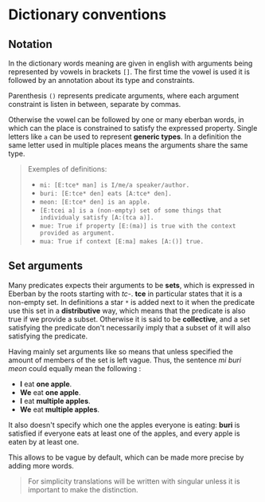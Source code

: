 # Dictionary conventions

## Notation

In the dictionary words meaning are given in english with arguments being
represented by vowels in brackets `[]`. The first time the vowel is used it is
followed by an annotation about its type and constraints.

Parenthesis `()` represents predicate arguments, where each argument constraint
is listen in between, separate by commas.

Otherwise the vowel can be followed by one or many eberban words, in which can
the place is constrained to satisfy the expressed property. Single letters like
`a` can be used to represent __generic types__. In a definition the same letter
used in multiple places means the arguments share the same type.

> Exemples of definitions:
>
> - `mi: [E:tce* man] is I/me/a speaker/author.`
> - `buri: [E:tce* den] eats [A:tce* den].`
> - `meon: [E:tce* den] is an apple.`
> - `[E:tcei a] is a (non-empty) set of some things that individualy satisfy [A:(tca a)].`
> - `mue: True if property [E:(ma)] is true with the context provided as argument.`
> - `mua: True if context [E:ma] makes [A:()] true.`

## Set arguments

Many predicates expects their arguments to be __sets__, which is expressed in
Eberban by the roots starting with _tc-_. __tce__ in particular states that it
is a non-empty set. In definitions a star `*` is added next to it when the
predicate use this set in a __distributive__ way, which means that the predicate
is also true if we provide a subset. Otherwise it is said to be __collective__,
and a set satisfying the predicate don't necessarily imply that a subset of
it will also satisfying the predicate.

Having mainly set arguments like so means that unless specified the amount of
members of the set is left vague. Thus, the sentence _mi buri meon_ could
equally mean the following :

- __I__ eat __one apple__.
- __We__ eat __one apple__.
- __I__ eat __multiple apples__.
- __We__ eat __multiple apples__.

It also doesn't specify which one the apples everyone is eating: __buri__ is
satisfied if everyone eats at least one of the apples, and every apple is eaten
by at least one.

This allows to be vague by default, which can be made more precise by adding
more words.

> For simplicity translations will be written with singular unless it is
> important to make the distinction.

<!-- ## Map arguments and context

Another kind of data structure used in eberban is a __map__ or __dictionary__,
which consist of a set of __keys__ each assiocated with a __value__. This allow
to "store" multiple information into a single atom. Since the context argument
is used to implement many features, it is thus using maps.

Definitions might refer to entries of such maps using the `@` symbol followed
by the name of the key. If `@` is used just after a vowel then it means the
vowel argument is map and the definition is refering to an entry of such map.
If there are no vowel before, it refers to an entry of the context argument.

Exemples will be given in later chapters when explaining concepts using contexts
or maps. -->